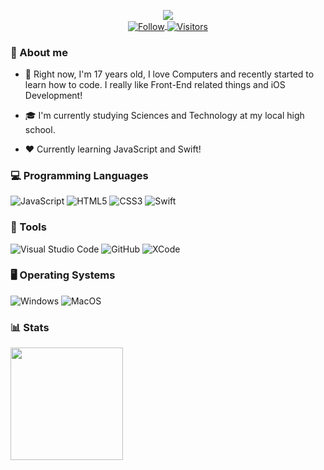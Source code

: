 <p align="center">
    <a href="https://discord.com/users/458632075222974484">
        <img src="https://lanyard.cnrad.dev/api/458632075222974484" />
    </a>
    <br />
    <a href="https://github.com/gabrielbrilha">
        <img align="center" alt="Follow" src="https://img.shields.io/github/followers/gabrielbrilha?style=flat&amp;logo=github&amp;label=Followers&amp;color=2D76BF"
        />
        <img align="center" alt="Visitors" src="https://komarev.com/ghpvc/?username=gabrielbrilha" />
    </a>
</p>

### 🤔 About me
- 📝 Right now, I'm 17 years old, I love Computers and recently started to learn how to code. I really like Front-End related things and iOS Development!

- 🎓 I'm currently studying Sciences and Technology at my local high school.

- ❤️ Currently learning JavaScript and Swift!

### 💻 Programming Languages
![JavaScript](https://img.shields.io/badge/javascript-%23323330.svg?style=for-the-badge&logo=javascript&logoColor=%23F7DF1E)
![HTML5](https://img.shields.io/badge/html5-%23E34F26.svg?style=for-the-badge&logo=html5&logoColor=white)
![CSS3](https://img.shields.io/badge/css3-%231572B6.svg?style=for-the-badge&logo=css3&logoColor=white)
![Swift](https://img.shields.io/badge/Swift-FA7343?style=for-the-badge&logo=swift&logoColor=white)


### 🔧 Tools
![Visual Studio Code](https://img.shields.io/badge/Visual%20Studio%20Code-0078d7.svg?style=for-the-badge&logo=visual-studio-code&logoColor=white)
![GitHub](https://img.shields.io/badge/github-%23121011.svg?style=for-the-badge&logo=github&logoColor=white)
![XCode](https://img.shields.io/badge/Xcode-007ACC?style=for-the-badge&logo=Xcode&logoColor=white)

### 🖥️ Operating Systems
![Windows](https://img.shields.io/badge/Windows-0078D6?style=for-the-badge&logo=windows&logoColor=white)
![MacOS](https://img.shields.io/badge/mac%20os-000000?style=for-the-badge&logo=apple&logoColor=white)

### 📊 Stats
<p align="left">
    <img height="180em" src="https://github-readme-stats.vercel.app/api?username=gabrielbrilha&show_icons=true&theme=dark&layout=compact">
    <!-- <img height="180em" src="https://github-readme-stats.vercel.app/api/top-langs/?username=GuilhermeVieiraDev&theme=dark&layout=compact&langs_count=6"> -->
</p>
